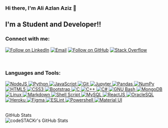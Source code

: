 ### Hi there, I'm Ali Azlan Aziz 👋

## I'm a Student and Developer!!

### Connect with me:
<p align="left">
    <a href="https://www.linkedin.com/in/aliazlanaziz/"><img title="Follow on LinkedIn" src="https://img.shields.io/badge/LinkedIn-0077B5?style=for-the-badge&logo=linkedin&logoColor=white"/></a>
    <a href="mailto:aliazlan2002@gmail.com"><img title="Email" src="https://img.shields.io/badge/Gmail-D14836?style=for-the-badge&logo=gmail&logoColor=white"/></a>
    <a href="https://github.com/AliAzlanAziz"><img title="Follow on GitHub" src="https://img.shields.io/badge/GitHub-100000?style=for-the-badge&logo=github&logoColor=white"/></a>
    <a href="https://stackoverflow.com/users/13270751/ali-azlan"><img title="Stack Overflow" src="https://img.shields.io/badge/Stack%20Overflow-FE7A16?style=for-the-badge&logo=stack%20overflow&logoColor=fff"/></a>
</p>
<br />

### Languages and Tools:

<p align="left">
    <a href="#">
        <img alt="NodeJS" src="https://img.shields.io/badge/Nodejs-Nodejs?style=for-the-badge&logo=node.js&color=303030"/>
        <img alt="Python" src="https://img.shields.io/badge/python%20-%2314354C.svg?&style=for-the-badge&logo=python&logoColor=white"/>
        <img alt="JavaScript" src="https://img.shields.io/badge/javascript%20-%23323330.svg?&style=for-the-badge&logo=javascript&logoColor=%23F7DF1E"/>
        <img alt="Git" src="https://img.shields.io/badge/git%20-%23F05033.svg?&style=for-the-badge&logo=git&logoColor=white"/>
        <img alt="Jupyter" src="https://img.shields.io/badge/Jupyter%20-%23F37626.svg?&style=for-the-badge&logo=Jupyter&logoColor=white" />
        <img alt="Pandas" src="https://img.shields.io/badge/pandas%20-%23150458.svg?&style=for-the-badge&logo=pandas&logoColor=white" />
        <img alt="NumPy" src="https://img.shields.io/badge/numpy%20-%23013243.svg?&style=for-the-badge&logo=numpy&logoColor=white" />
        <img alt="HTML5" src="https://img.shields.io/badge/html5%20-%23E34F26.svg?&style=for-the-badge&logo=html5&logoColor=white"/>
        <img alt="CSS3" src="https://img.shields.io/badge/css3%20-%231572B6.svg?&style=for-the-badge&logo=css3&logoColor=white"/>
        <img alt="Bootstrap" src="https://img.shields.io/badge/bootstrap%20-%23563D7C.svg?&style=for-the-badge&logo=bootstrap&logoColor=white"/>
        <img alt="C" src="https://img.shields.io/badge/c%20-%2300599C.svg?&style=for-the-badge&logo=c&logoColor=white"/>
        <img alt="C++" src="https://img.shields.io/badge/c++%20-%2300599C.svg?&style=for-the-badge&logo=c%2B%2B&ogoColor=white"/>
        <img alt="C#" src="https://img.shields.io/badge/c%23%20-%23239120.svg?&style=for-the-badge&logo=c-sharp&logoColor=white"/>
        <img alt="GNU Bash" src="https://img.shields.io/badge/gnu%20bash-4EAA25?&style=for-the-badge&logo=gnu%20bash&logoColor=white"/>
        <img alt="MongoDB" src ="https://img.shields.io/badge/MongoDB-%234ea94b.svg?&style=for-the-badge&logo=mongodb&logoColor=white"/>
        <img alt="Linux" src="https://img.shields.io/badge/Ubuntu-E95420?style=for-the-badge&logo=ubuntu&logoColor=white" />
        <img alt="Markdown" src="https://img.shields.io/badge/markdown-%23000000.svg?&style=for-the-badge&logo=markdown&logoColor=white"/>
        <img alt="Shell Script" src="https://img.shields.io/badge/shell_script%20-%23121011.svg?&style=for-the-badge&logo=gnu-bash&logoColor=white"/>
        <img alt='MySQL' src="https://img.shields.io/badge/SQL-MySQL?style=for-the-badge&logo=mysql&color=F29111"/>
        <img alt='ReactJS' src="https://img.shields.io/badge/ReactJS-ReactJS?style=for-the-badge&logo=react&color=303030"/>
        <img alt='OracleSQL' src="https://img.shields.io/badge/OracleSQL-OracleSQL?style=for-the-badge&logo=oracle&color=F80000"/>
        <img alt='Heroku' src="https://img.shields.io/badge/Heroku-Heroku?style=for-the-badge&logo=heroku&color=430098"/>
        <!-- <img alt="Django" src="https://img.shields.io/badge/Django-Django?style=for-the-badge&logo=django&color=092E20"/> -->
        <!-- <img alt="Redis" src="https://img.shields.io/badge/Redis-Redis?style=for-the-badge&logo=redis&color=1a191b"/> -->
        <!-- <img alt="Redux" src="https://img.shields.io/badge/Redux-Redux?style=for-the-badge&logo=redux&logoColor=fff&color=764ABC"/> -->
        <!-- <img alt="TypeScript" src="https://img.shields.io/badge/TypeScript-TypeScript?style=for-the-badge&logo=typescript&logoColor=fff&color=3178C6"/> -->
        <img alt="Figma" src="https://img.shields.io/badge/Figma-Figma?style=for-the-badge&logo=figma&logoColor=fff&color=F24E1E"/>
        <img alt="ESLint" src="https://img.shields.io/badge/ESLint-ESLint?style=for-the-badge&logo=eslint&logoColor=fff&color=4B32C3"/>   
        <img alt="Powershell" src="https://img.shields.io/badge/Powershell-Powershell?style=for-the-badge&logo=powershell&logoColor=fff&color=5391FE"/>
        <img alt="Material UI" src="https://img.shields.io/badge/material%2dui-0081CB?style=for-the-badge&logo=material%2Dui&logoColor=fff&color=0081CB"/>   
    </a>
</p>

<br>

<summary>GitHub Stats</summary>

<img align="left" alt="codeSTACKr's GitHub Stats" src="https://github-readme-stats.codestackr.vercel.app/api?username=AliAzlanAziz&show_icons=true&hide_border=true" />
